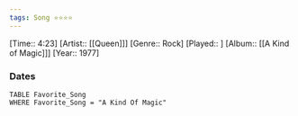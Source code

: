```yaml
---
tags: Song ⭐⭐⭐⭐ 
---
```

[Time:: 4:23]
[Artist:: [[Queen]]]
[Genre:: Rock]
[Played:: ]
[Album:: [[A Kind of Magic]]]
[Year:: 1977]
### Dates
````dataview
TABLE Favorite_Song
WHERE Favorite_Song = "A Kind Of Magic"
````